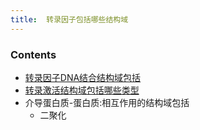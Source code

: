 ```yaml
---
title:  转录因子包括哪些结构域
--- 
```


### Contents
- [转录因子DNA结合结构域包括](/转录因子DNA结合结构域包括)
- [转录激活结构域包括哪些类型](/转录激活结构域包括哪些类型)
- 介导蛋白质-蛋白质:相互作用的结构域包括
  - 二聚化

